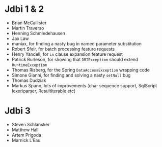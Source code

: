 # Jdbi 1 & 2
- Brian McCallister
- Martin Traverso
- Henning Schmiedehausen
- Jax Law
- maniax, for finding a nasty bug in named parameter substitution
- Robert Sfeir, for batch processing feature requests
- Henry Yandell, for `in` clause expansion feature request
- Patrick Burleson, for showing that `DBIException` should extend `RuntimeException`
- Thomas Risberg, for the Spring `DataAccessException` wrapping code
- Simone Gianni, for finding and solving a nasty `setNull` bug
- Thomas Dudziak
- Markus Spann, lots of improvements (char sequence support, SqlScript lexer/parser, ResultIterable etc)

# Jdbi 3
- Steven Schlansker
- Matthew Hall
- Artem Prigoda
- Marnick L'Eau
